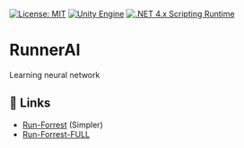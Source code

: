 [![License: MIT](https://img.shields.io/badge/License-MIT-green.svg)](https://opensource.org/licenses/MIT)
[![Unity Engine](https://img.shields.io/badge/unity-2022.1.13f1-black.svg?style=flat&logo=unity&cacheSeconds=2592000)](https://unity3d.com/get-unity/download/archive)
[![.NET 4.x Scripting Runtime](https://img.shields.io/badge/.NET-4.x-blueviolet.svg?style=flat&cacheSeconds=2592000)](https://docs.unity3d.com/2018.3/Documentation/Manual/ScriptingRuntimeUpgrade.html)

# RunnerAI

Learning neural network

## 🔗 Links

- [Run-Forrest](https://github.com/Jabrils/Run-Forrest-Open-Source) (Simpler)
- [Run-Forrest-FULL](https://github.com/Jabrils/Run-Forrest-FULL)
